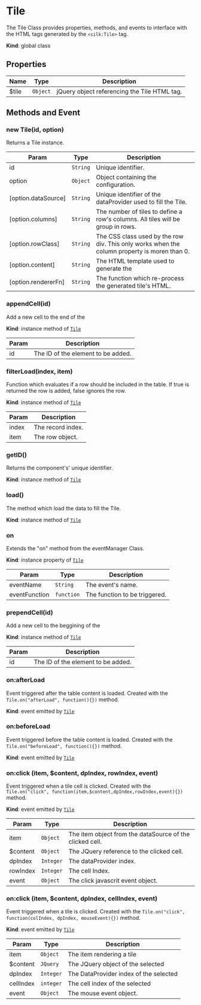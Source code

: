 # Tile
 The Tile Class provides properties, methods, and events to interface with the HTML tags generated by  the ```<silk:Tile>``` tag.

**Kind**: global class  
## Properties

| Name | Type | Description |
| --- | --- | --- |
| $tile | <code>Object</code> | jQuery object referencing the Tile HTML tag. |



## Methods and Event
 <a name="_new"></a>

### new Tile(id, option)
Returns a Tile instance.


| Param | Type | Description |
| --- | --- | --- |
| id | <code>String</code> | Unique identifier. |
| option | <code>Object</code> | Object containing the configuration. |
| [option.dataSource] | <code>String</code> | Unique identifier of the dataProvider used to fill the Tile. |
| [option.columns] | <code>String</code> | The number of tiles to define a row's columns. All tiles will be group in rows. |
| [option.rowClass] | <code>String</code> | The CSS class used by the row div. This only works when the column property is moren than 0. |
| [option.content] | <code>String</code> | The HTML template used to generate the  |
| [option.rendererFn] | <code>String</code> | The function which re-process the generated tile's HTML. |

<a name="Tile+appendCell"></a>

### appendCell(id)
Add a new cell to the end of the 

**Kind**: instance method of [<code>Tile</code>](#Tile)  

| Param | Description |
| --- | --- |
| id | The ID of the element to be added. |

<a name="Tile+filterLoad"></a>

### filterLoad(index, item)
Function which evaluates if a row should be included in the table.
If true is returned the row is added, false ignores the row.

**Kind**: instance method of [<code>Tile</code>](#Tile)  

| Param | Description |
| --- | --- |
| index | The record index. |
| item | The row object. |

<a name="Tile+getID"></a>

### getID()
Returns the component's' unique identifier.

**Kind**: instance method of [<code>Tile</code>](#Tile)  
<a name="Tile+load"></a>

### load()
The method which load the data to fill the Tile.

**Kind**: instance method of [<code>Tile</code>](#Tile)  
<a name="Tile+on"></a>

### on
Extends the "on" method from the eventManager Class.

**Kind**: instance property of [<code>Tile</code>](#Tile)  

| Param | Type | Description |
| --- | --- | --- |
| eventName | <code>String</code> | The event's name. |
| eventFunction | <code>function</code> | The function to be triggered. |

<a name="Tile+prependCell"></a>

### prependCell(id)
Add a new cell to the beggining of the 

**Kind**: instance method of [<code>Tile</code>](#Tile)  

| Param | Description |
| --- | --- |
| id | The ID of the element to be added. |

<a name="Tile+Event_afterLoad"></a>

### on:afterLoad
Event triggered after the table content is loaded. Created with the ```Tile.on("afterLoad", function(){})``` method.

**Kind**: event emitted by [<code>Tile</code>](#Tile)  
<a name="Tile+Event_beforeLoad"></a>

### on:beforeLoad
Event triggered before the table content is loaded. Created with the ```Tile.on("beforeLoad", function(){})``` method.

**Kind**: event emitted by [<code>Tile</code>](#Tile)  
<a name="Tile+Event_click"></a>

### on:click (item, $content, dpIndex, rowIndex, event)
Event triggered when a tile cell is clicked. Created with the ```Tile.on("click", function(item,$content,dpIndex,rowIndex,event){})``` method.

**Kind**: event emitted by [<code>Tile</code>](#Tile)  

| Param | Type | Description |
| --- | --- | --- |
| item | <code>Object</code> | The item object from the dataSource of the clicked cell. |
| $content | <code>Object</code> | The JQuery reference to the clicked cell. |
| dpIndex | <code>Integer</code> | The dataProvider index. |
| rowIndex | <code>Integer</code> | The cell Index. |
| event | <code>Object</code> | The click javascrit event object. |

<a name="Tile+Event_click"></a>

### on:click (item, $content, dpIndex, cellIndex, event)
Event triggered when a tile is clicked. Created with the ```Tile.on("click", function(colIndex, dpIndex, mouseEvent){})``` method.

**Kind**: event emitted by [<code>Tile</code>](#Tile)  

| Param | Type | Description |
| --- | --- | --- |
| item | <code>Object</code> | The item rendering a tile |
| $content | <code>JQuery</code> | The JQuery object of the selected  |
| dpIndex | <code>Integer</code> | The DataProvider index of the selected  |
| cellIndex | <code>integer</code> | The cell index of the selected  |
| event | <code>Object</code> | The mouse event object. |


